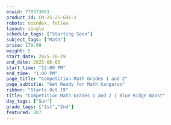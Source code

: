 ```yaml
---
ecwid: 770373661
product_id: CM-25-25-GR1-2
robots: noindex, follow
layout: single
schedule_tags: ["Starting Soon"]
subject_tags: ["Math"]
price: 179.99
weight: 5
start_date: 2025-10-19
end_date: 2025-06-03
start_time: "12:00 PM"
end_time: "1:00 PM"
page_title: "Competition Math Grades 1 and 2"
page_subtitle: "Get Ready for Math Kangaroo"
ribbon: "Starts Oct 19"
title: "Competition Math Grades 1 and 2 | Blue Ridge Boost"
day_tags: ["Sun"]
grade_tags: ["1st","2nd"]
featured: 207
---
```

